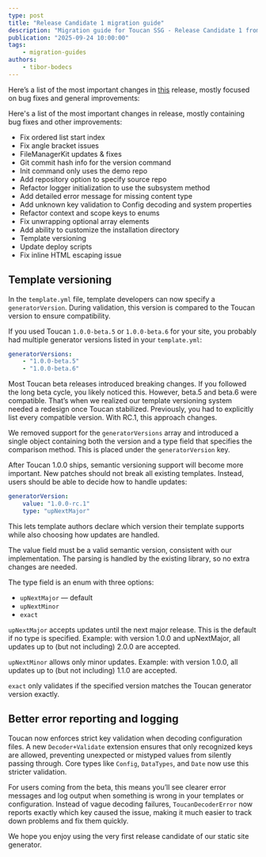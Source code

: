 ```yaml
---
type: post
title: "Release Candidate 1 migration guide"
description: "Migration guide for Toucan SSG - Release Candidate 1 from Toucan 1.0.0-beta.5 and 1.0.0-beta.6."
publication: "2025-09-24 10:00:00"
tags:
    - migration-guides
authors:
    - tibor-bodecs
---
```


Here’s a list of the most important changes in [this](https://github.com/toucansites/toucan/releases/tag/1.0.0-rc.1) release, mostly focused on bug fixes and general improvements:

Here's a list of the most important changes in  release, mostly containing bug fixes and other improvements:

- Fix ordered list start index
- Fix angle bracket issues
- FileManagerKit updates & fixes
- Git commit hash info for the version command
- Init command only uses the demo repo
- Add repository option to specify source repo
- Refactor logger initialization to use the subsystem method
- Add detailed error message for missing content type
- Add unknown key validation to Config decoding and system properties
- Refactor context and scope keys to enums
- Fix unwrapping optional array elements
- Add ability to customize the installation directory
- Template versioning
- Update deploy scripts
- Fix inline HTML escaping issue


## Template versioning

In the `template.yml` file, template developers can now specify a `generatorVersion`. During validation, this version is compared to the Toucan version to ensure compatibility.

If you used Toucan `1.0.0-beta.5` or `1.0.0-beta.6` for your site, you probably had multiple generator versions listed in your `template.yml`:

```yml
generatorVersions:
    - "1.0.0-beta.5"
    - "1.0.0-beta.6"
```


Most Toucan beta releases introduced breaking changes. If you followed the long beta cycle, you likely noticed this. However, beta.5 and beta.6 were compatible. That’s when we realized our template versioning system needed a redesign once Toucan stabilized. Previously, you had to explicitly list every compatible version. With RC.1, this approach changes.

We removed support for the `generatorVersions` array and introduced a single object containing both the version and a type field that specifies the comparison method. This is placed under the `generatorVersion` key.

After Toucan 1.0.0 ships, semantic versioning support will become more important. New patches should not break all existing templates. Instead, users should be able to decide how to handle updates:

```yml
generatorVersion:
    value: "1.0.0-rc.1"
    type: "upNextMajor"
```

This lets template authors declare which version their template supports while also choosing how updates are handled.

The value field must be a valid semantic version, consistent with our implementation. The parsing is handled by the existing library, so no extra changes are needed.

The type field is an enum with three options:
- `upNextMajor` — default
- `upNextMinor`
- `exact`

`upNextMajor` accepts updates until the next major release. This is the default if no type is specified. Example: with version 1.0.0 and upNextMajor, all updates up to (but not including) 2.0.0 are accepted.

`upNextMinor` allows only minor updates. Example: with version 1.0.0, all updates up to (but not including) 1.1.0 are accepted.

`exact` only validates if the specified version matches the Toucan generator version exactly.


## Better error reporting and logging

Toucan now enforces strict key validation when decoding configuration files. A new `Decoder+Validate` extension ensures that only recognized keys are allowed, preventing unexpected or mistyped values from silently passing through. Core types like `Config`, `DataTypes`, and `Date` now use this stricter validation.

For users coming from the beta, this means you’ll see clearer error messages and log output when something is wrong in your templates or configuration. Instead of vague decoding failures, `ToucanDecoderError` now reports exactly which key caused the issue, making it much easier to track down problems and fix them quickly.


We hope you enjoy using the very first release candidate of our static site generator.

